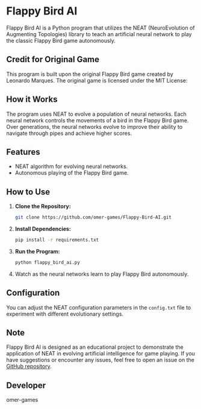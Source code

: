 # Flappy Bird AI

Flappy Bird AI is a Python program that utilizes the NEAT (NeuroEvolution of Augmenting Topologies) library to teach an artificial neural network to play the classic Flappy Bird game autonomously.

## Credit for Original Game

This program is built upon the original Flappy Bird game created by Leonardo Marques. The original game is licensed under the MIT License:

## How it Works

The program uses NEAT to evolve a population of neural networks. Each neural network controls the movements of a bird in the Flappy Bird game. Over generations, the neural networks evolve to improve their ability to navigate through pipes and achieve higher scores.

## Features

- NEAT algorithm for evolving neural networks.
- Autonomous playing of the Flappy Bird game.

## How to Use

1. **Clone the Repository:**

    ```bash
    git clone https://github.com/omer-games/Flappy-Bird-AI.git
    ```

2. **Install Dependencies:**

    ```bash
    pip install -r requirements.txt
    ```

3. **Run the Program:**

    ```bash
    python flappy_bird_ai.py
    ```

4. Watch as the neural networks learn to play Flappy Bird autonomously.

## Configuration

You can adjust the NEAT configuration parameters in the `config.txt` file to experiment with different evolutionary settings.

## Note

Flappy Bird AI is designed as an educational project to demonstrate the application of NEAT in evolving artificial intelligence for game playing. If you have suggestions or encounter any issues, feel free to open an issue on the [GitHub repository](https://github.com/your-username/FlappyBirdAI).

## Developer

omer-games
